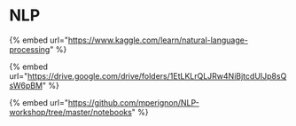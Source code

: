 # NLP

{% embed url="https://www.kaggle.com/learn/natural-language-processing" %}

{% embed url="https://drive.google.com/drive/folders/1EtLKLrQLJRw4NiBjtcdUIJp8sQsW6pBM" %}

{% embed url="https://github.com/mperignon/NLP-workshop/tree/master/notebooks" %}




